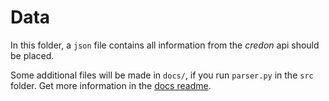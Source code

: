 # Data

In this folder, a `json` file contains all information from the _credon_ api should be placed.

Some additional files will be made in `docs/`, if you run `parser.py` in the `src` folder.
Get more information in the [docs readme](./docs/README.md).
